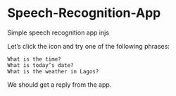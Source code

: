# Speech-Recognition-App
Simple speech recognition app injs


Let’s click the icon and try one of the following phrases:

    What is the time?
    What is today’s date?
    What is the weather in Lagos?

We should get a reply from the app.
